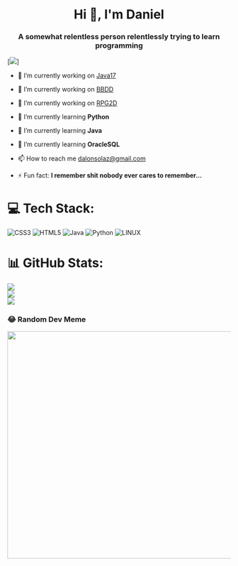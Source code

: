 <h1 align="center">Hi 👋, I'm Daniel</h1>
<h3 align="center">A somewhat relentless person relentlessly trying to learn programming</h3>

[![](https://visitcount.itsvg.in/api?id=GyllenhaalSP&icon=0&color=1)]

- 🔭 I’m currently working on [Java17](https://github.com/GyllenhaalSP/java-learning17)

- 🔭 I’m currently working on [BBDD](https://github.com/GyllenhaalSP/BBDD)

- 🔭 I’m currently working on [RPG2D](https://github.com/GyllenhaalSP/RPG2D)

- 🌱 I’m currently learning **Python**

- 🌱 I’m currently learning **Java**

- 🌱 I’m currently learning **OracleSQL**

- 📫 How to reach me [dalonsolaz@gmail.com](dalonsolaz@gmail.com)

- ⚡ Fun fact: **I remember shit nobody ever cares to remember...**

# 💻 Tech Stack:
![CSS3](https://img.shields.io/badge/css3-%231572B6.svg?style=for-the-badge&logo=css3&logoColor=white) ![HTML5](https://img.shields.io/badge/html5-%23E34F26.svg?style=for-the-badge&logo=html5&logoColor=white) ![Java](https://img.shields.io/badge/java-%23ED8B00.svg?style=for-the-badge&logo=java&logoColor=white) ![Python](https://img.shields.io/badge/python-3670A0?style=for-the-badge&logo=python&logoColor=ffdd54) ![LINUX](https://img.shields.io/badge/Linux-FCC624?style=for-the-badge&logo=linux&logoColor=black)
# 📊 GitHub Stats:
![](https://github-readme-stats.vercel.app/api?username=GyllenhaalSP&theme=dark&hide_border=false&include_all_commits=true&count_private=false)<br/>
![](https://github-readme-streak-stats.herokuapp.com/?user=GyllenhaalSP&theme=dark&hide_border=false)<br/>
![](https://github-readme-stats.vercel.app/api/top-langs/?username=GyllenhaalSP&theme=dark&hide_border=false&include_all_commits=true&count_private=false&layout=compact)

### 😂 Random Dev Meme
<img src="https://rm.up.railway.app/" width="512px"/>
